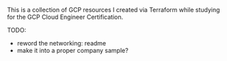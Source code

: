 This is a collection of GCP resources I created via Terraform while studying for the GCP Cloud Engineer Certification. 


TODO: 
- reword the networking: readme
- make it into a proper company sample? 